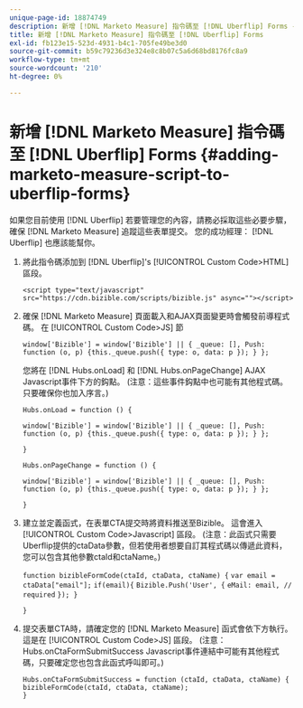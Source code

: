 ```yaml
---
unique-page-id: 18874749
description: 新增 [!DNL Marketo Measure] 指令碼至 [!DNL Uberflip] Forms - [!DNL Marketo Measure]  — 產品檔案
title: 新增 [!DNL Marketo Measure] 指令碼至 [!DNL Uberflip] Forms
exl-id: fb123e15-523d-4931-b4c1-705fe49be3d0
source-git-commit: b59c79236d3e324e8c8b07c5a6d68bd8176fc8a9
workflow-type: tm+mt
source-wordcount: '210'
ht-degree: 0%

---
```


# 新增 [!DNL Marketo Measure] 指令碼至 [!DNL Uberflip] Forms {#adding-marketo-measure-script-to-uberflip-forms}

如果您目前使用 [!DNL Uberflip] 若要管理您的內容，請務必採取這些必要步驟，確保 [!DNL Marketo Measure] 追蹤這些表單提交。 您的成功經理： [!DNL Uberflip] 也應該能幫你。

1. 將此指令碼添加到 [!DNL Uberflip]&#39;s [!UICONTROL Custom Code>HTML] 區段。

   `<script type="text/javascript" src="https://cdn.bizible.com/scripts/bizible.js" async=""></script>`

1. 確保 [!DNL Marketo Measure] 頁面載入和AJAX頁面變更時會觸發前導程式碼。 在 [!UICONTROL Custom Code>JS] 節

   `window['Bizible'] = window['Bizible'] || { _queue: [], Push: function (o, p) {this._queue.push({ type: o, data: p }); } };`

   您將在 [!DNL Hubs.onLoad] 和 [!DNL Hubs.onPageChange] AJAX Javascript事件下方的鈎點。 (注意：這些事件鈎點中也可能有其他程式碼。 只要確保你也加入序言。)

   `Hubs.onLoad = function () {`

   `window['Bizible'] = window['Bizible'] || { _queue: [], Push: function (o, p) {this._queue.push({ type: o, data: p }); } };`

   `}`

   `Hubs.onPageChange = function () {`

   `window['Bizible'] = window['Bizible'] || { _queue: [], Push: function (o, p) {this._queue.push({ type: o, data: p }); } };`

   `}`

1. 建立並定義函式，在表單CTA提交時將資料推送至Bizible。 這會進入 [!UICONTROL Custom Code>Javascript] 區段。 (注意：此函式只需要Uberflip提供的ctaData參數，但若使用者想要自訂其程式碼以傳遞此資料，您可以包含其他參數ctaId和ctaName。)

   `function bizibleFormCode(ctaId, ctaData, ctaName) {`
   `var email = ctaData["email"];`
   `if(email){`
   `Bizible.Push('User', {`
   `eMail: email, // required`
   `}); }`

   `}`

1. 提交表單CTA時，請確定您的 [!DNL Marketo Measure] 函式會依下方執行。 這是在 [!UICONTROL Custom Code>JS] 區段。 (注意：Hubs.onCtaFormSubmitSuccess Javascript事件連結中可能有其他程式碼，只要確定您也包含此函式呼叫即可。)

   `Hubs.onCtaFormSubmitSuccess = function (ctaId, ctaData, ctaName) {`
   `bizibleFormCode(ctaId, ctaData, ctaName);`\
   `}`
